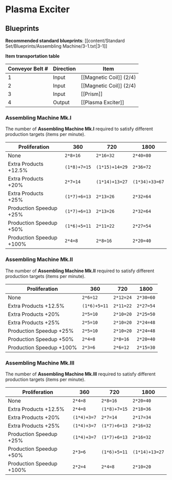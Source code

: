 # Plasma Exciter

## Blueprints

**Recommended standard blueprints**: [[content/Standard Set/Blueprints/Assembling Machine/3-1.txt|3-1]]

**Item transportation table**

| Conveyor Belt # | Direction | Item                    |
| --------------- | --------- | ----------------------- |
| 1               | Input     | [[Magnetic Coil]] (2/4) |
| 2               | Input     | [[Magnetic Coil]] (2/4) |
| 3               | Input     | [[Prism]]               | 
| 4               | Output    | [[Plasma Exciter]]      |

### Assembling Machine Mk.I

The number of **Assembling Machine Mk.I** required to satisfy different production targets (items per minute).

| Proliferation            | 360          | 720            | 1800           |
| ------------------------ | ------------ | -------------- | -------------- |
| None                     | `2*8=16`     | `2*16=32`      | `2*40=80`      |
| Extra Products +12.5%    | `(1*8)+7=15` | `(1*15)+14=29` | `2*36=72`      |
| Extra Products +20%      | `2*7=14`     | `(1*14)+13=27` | `(1*34)+33=67` |
| Extra Products +25%      | `(1*7)+6=13` | `2*13=26`      | `2*32=64`      |
| Production Speedup +25%  | `(1*7)+6=13` | `2*13=26`      | `2*32=64`      |
| Production Speedup +50%  | `(1*6)+5=11` | `2*11=22`      | `2*27=54`      |
| Production Speedup +100% | `2*4=8`      | `2*8=16`       | `2*20=40`      |

### Assembling Machine Mk.II

The number of **Assembling Machine Mk.II** required to satisfy different production targets (items per minute).

| Proliferation            | 360          | 720       | 1800      |
| ------------------------ | ------------ | --------- | --------- |
| None                     | `2*6=12`     | `2*12=24` | `2*30=60` |
| Extra Products +12.5%    | `(1*6)+5=11` | `2*11=22` | `2*27=54` |
| Extra Products +20%      | `2*5=10`     | `2*10=20` | `2*25=50` |
| Extra Products +25%      | `2*5=10`     | `2*10=20` | `2*24=48` |
| Production Speedup +25%  | `2*5=10`     | `2*10=20` | `2*24=48` |
| Production Speedup +50%  | `2*4=8`      | `2*8=16`  | `2*20=40` |
| Production Speedup +100% | `2*3=6`      | `2*6=12`  | `2*15=30` |

### Assembling Machine Mk.III

The number of **Assembling Machine Mk.III** required to satisfy different production targets (items per minute).

| Proliferation            | 360         | 720          | 1800           |
| ------------------------ | ----------- | ------------ | -------------- |
| None                     | `2*4=8`     | `2*8=16`     | `2*20=40`      |
| Extra Products +12.5%    | `2*4=8`     | `(1*8)+7=15` | `2*18=36`      |
| Extra Products +20%      | `(1*4)+3=7` | `2*7=14`     | `2*17=34`      |
| Extra Products +25%      | `(1*4)+3=7` | `(1*7)+6=13` | `2*16=32`      |
| Production Speedup +25%  | `(1*4)+3=7` | `(1*7)+6=13` | `2*16=32`      |
| Production Speedup +50%  | `2*3=6`     | `(1*6)+5=11` | `(1*14)+13=27` |
| Production Speedup +100% | `2*2=4`     | `2*4=8`      | `2*10=20`      |

